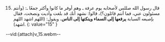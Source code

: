 15. قال رسول الله صللس لأصحابه يوم عرفة ـ وهم أوفر ما كانوا وأكثر جمعًا ـ: (وأنتم مسئولون عني، فما أنتم قائلون؟)، قالوا: نشهد أنك قد بلغت وأديت ونصحت، فقال بإصبعه السبابة **يرفعها إلى السماء وينكتها إلى الناس**، ويقول: (اللهم اشهد اللهم اشهد).
{: value="15" }

--vid:{attach}v_15.webm--
